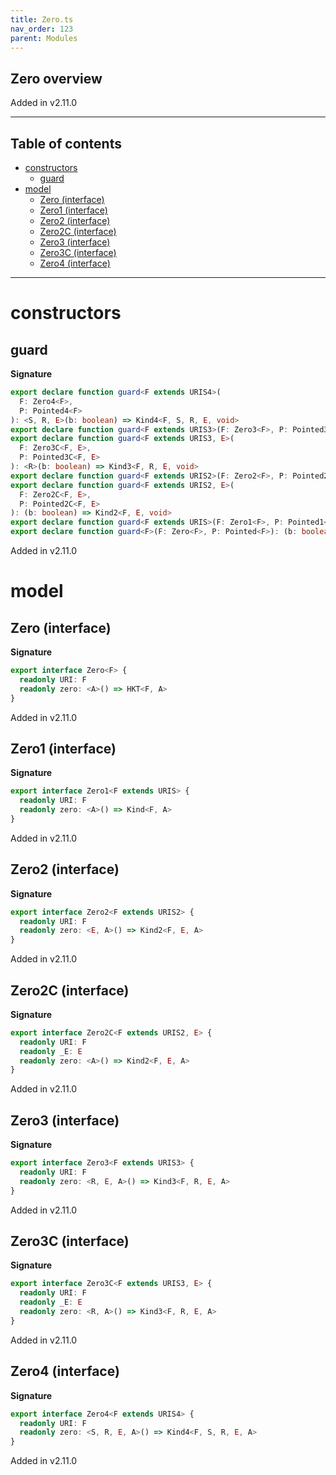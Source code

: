```yaml
---
title: Zero.ts
nav_order: 123
parent: Modules
---
```


## Zero overview

Added in v2.11.0

---

<h2 class="text-delta">Table of contents</h2>

- [constructors](#constructors)
  - [guard](#guard)
- [model](#model)
  - [Zero (interface)](#zero-interface)
  - [Zero1 (interface)](#zero1-interface)
  - [Zero2 (interface)](#zero2-interface)
  - [Zero2C (interface)](#zero2c-interface)
  - [Zero3 (interface)](#zero3-interface)
  - [Zero3C (interface)](#zero3c-interface)
  - [Zero4 (interface)](#zero4-interface)

---

# constructors

## guard

**Signature**

```ts
export declare function guard<F extends URIS4>(
  F: Zero4<F>,
  P: Pointed4<F>
): <S, R, E>(b: boolean) => Kind4<F, S, R, E, void>
export declare function guard<F extends URIS3>(F: Zero3<F>, P: Pointed3<F>): <R, E>(b: boolean) => Kind3<F, R, E, void>
export declare function guard<F extends URIS3, E>(
  F: Zero3C<F, E>,
  P: Pointed3C<F, E>
): <R>(b: boolean) => Kind3<F, R, E, void>
export declare function guard<F extends URIS2>(F: Zero2<F>, P: Pointed2<F>): <E>(b: boolean) => Kind2<F, E, void>
export declare function guard<F extends URIS2, E>(
  F: Zero2C<F, E>,
  P: Pointed2C<F, E>
): (b: boolean) => Kind2<F, E, void>
export declare function guard<F extends URIS>(F: Zero1<F>, P: Pointed1<F>): (b: boolean) => Kind<F, void>
export declare function guard<F>(F: Zero<F>, P: Pointed<F>): (b: boolean) => HKT<F, void>
```

Added in v2.11.0

# model

## Zero (interface)

**Signature**

```ts
export interface Zero<F> {
  readonly URI: F
  readonly zero: <A>() => HKT<F, A>
}
```

Added in v2.11.0

## Zero1 (interface)

**Signature**

```ts
export interface Zero1<F extends URIS> {
  readonly URI: F
  readonly zero: <A>() => Kind<F, A>
}
```

Added in v2.11.0

## Zero2 (interface)

**Signature**

```ts
export interface Zero2<F extends URIS2> {
  readonly URI: F
  readonly zero: <E, A>() => Kind2<F, E, A>
}
```

Added in v2.11.0

## Zero2C (interface)

**Signature**

```ts
export interface Zero2C<F extends URIS2, E> {
  readonly URI: F
  readonly _E: E
  readonly zero: <A>() => Kind2<F, E, A>
}
```

Added in v2.11.0

## Zero3 (interface)

**Signature**

```ts
export interface Zero3<F extends URIS3> {
  readonly URI: F
  readonly zero: <R, E, A>() => Kind3<F, R, E, A>
}
```

Added in v2.11.0

## Zero3C (interface)

**Signature**

```ts
export interface Zero3C<F extends URIS3, E> {
  readonly URI: F
  readonly _E: E
  readonly zero: <R, A>() => Kind3<F, R, E, A>
}
```

Added in v2.11.0

## Zero4 (interface)

**Signature**

```ts
export interface Zero4<F extends URIS4> {
  readonly URI: F
  readonly zero: <S, R, E, A>() => Kind4<F, S, R, E, A>
}
```

Added in v2.11.0
